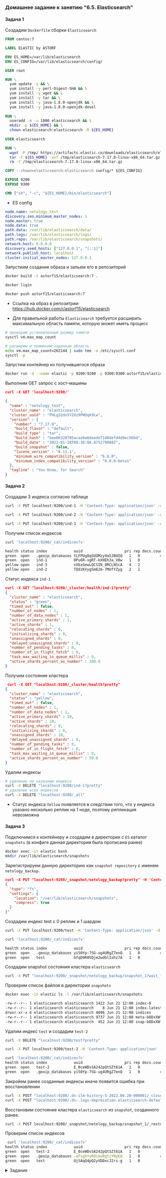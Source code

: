 ### Домашнее задание к занятию "6.5. Elasticsearch"

#### Задача 1

Создадим `Dockerfile` сборки `Elasticsearch`

```dockerfile
FROM centos:7

LABEL ELASTIC by ASTORF

ENV ES_HOME=/var/lib/elasticsearch
ENV ES_CONFIG=/var/lib/elasticsearch/config/

USER root

RUN \
  yum update -y && \
  yum install -y perl-Digest-SHA && \
  yum install -y wget && \
  yum install -y tar && \
  yum install -y java-1.8.0-openjdk && \
  yum install -y java-1.8.0-openjdk-devel 
  
RUN \
  useradd -m -u 1000 elasticsearch && \
  mkdir -p ${ES_HOME} && \
  chown elasticsearch:elasticsearch -R ${ES_HOME} 
  
USER elasticsearch  

RUN \
  wget -P /tmp/ https://artifacts.elastic.co/downloads/elasticsearch/elasticsearch-7.17.0-linux-$(arch).tar.gz && \
  tar -C ${ES_HOME} -xvf /tmp/elasticsearch-7.17.0-linux-x86_64.tar.gz --strip-components 1 && \
  rm -f /tmp/elasticsearch-7.17.0-linux-x86_64.tar.gz 

COPY --chown=elasticsearch:elasticsearch config/* ${ES_CONFIG}

EXPOSE 9200
EXPOSE 9300

CMD ["sh", "-c", "${ES_HOME}/bin/elasticsearch"]
```
* ES config
```yml
node.name: netology_test
discovery.zen.minimum_master_nodes: 1
node.master: true
node.data: true 
path.data: /var/lib/elasticsearch/data/
path.logs: /var/lib/elasticsearch/logs/
path.repo: /var/lib/elasticsearch/snapshots/ 
network.host: 0.0.0.0
discovery.seed_hosts: ["127.0.0.1", "[::1]"] 
network.publish_host: localhost  
cluster.initial_master_nodes: 127.0.0.1  
```


Запустиим создание образа и зальем его в репозиторий

```bash
docker build -t astorf15/elasticsearch:7 .

docker ligin

docker push astorf15/elasticsearch:7
```
* Ссылка на образ в репозитрии: https://hub.docker.com/r/astorf15/elasticsearch

* Для правильной работы `Elasticsearch` требуется расширить максимальную область памяти, которую может иметь процесс
```bash
# проверим установленный размер памяти 
sysctl vm.max_map_count

# расширим и применим заданную область
echo vm.max_map_count=262144 | sudo tee -a /etc/sysctl.conf
sysctl -p
```

Запустим контейнер из получившегося образа
```bash
docker run -d --name elastic -p 9200:9200 -p 9300:9300 astorf15/elasticsearch:7
```
Выполним GET запрос c хост-машины
```json
curl -X GET 'localhost:9200/'

{
  "name" : "netology_test",
  "cluster_name" : "elasticsearch",
  "cluster_uuid" : "PHLg32dxSY2Uz9PWQqk9Lw",
  "version" : {
    "number" : "7.17.0",
    "build_flavor" : "default",
    "build_type" : "tar",
    "build_hash" : "bee86328705acaa9a6daede7140defd4d9ec56bd",
    "build_date" : "2022-01-28T08:36:04.875279988Z",
    "build_snapshot" : false,
    "lucene_version" : "8.11.1",
    "minimum_wire_compatibility_version" : "6.8.0",
    "minimum_index_compatibility_version" : "6.0.0-beta1"
  },
  "tagline" : "You Know, for Search"
}
```
#### Задача 2

Создадим 3 индекса согласно таблице
```bash
curl -X PUT localhost:9200/ind-1 -H 'Content-Type: application/json' -d'{ "settings": { "number_of_shards": 1,  "number_of_replicas": 0 }}'

curl -X PUT localhost:9200/ind-2 -H 'Content-Type: application/json' -d'{ "settings": { "number_of_shards": 2,  "number_of_replicas": 1 }}'

curl -X PUT localhost:9200/ind-3 -H 'Content-Type: application/json' -d'{ "settings": { "number_of_shards": 4,  "number_of_replicas": 2 }}'
```
Получим список индексов 
```bash
curl 'localhost:9200/_cat/indices?v'

health status index            uuid                   pri rep docs.count docs.deleted store.size pri.store.size
green  open   .geoip_databases tLFPUgOqSUOMzy9a5JBUIQ   1   0         41            0     38.9mb         38.9mb
green  open   ind-1            OPu6R-xgRT-kXHEh3a_V8w   1   0          0            0       226b           226b
yellow open   ind-3            vXbzGewLQCSIN_8RCLNScA   4   2          0            0       904b           904b
yellow open   ind-2            TQdzKVygSm62m-7MUfYZyg   2   1          0            0       452b           452b
```

Статус индекса `ind-1`
```json
curl -X GET "localhost:9200/_cluster/health/ind-1?pretty"
{
  "cluster_name" : "elasticsearch",
  "status" : "green",
  "timed_out" : false,
  "number_of_nodes" : 1,
  "number_of_data_nodes" : 1,
  "active_primary_shards" : 1,
  "active_shards" : 1,
  "relocating_shards" : 0,
  "initializing_shards" : 0,
  "unassigned_shards" : 0,
  "delayed_unassigned_shards" : 0,
  "number_of_pending_tasks" : 0,
  "number_of_in_flight_fetch" : 0,
  "task_max_waiting_in_queue_millis" : 0,
  "active_shards_percent_as_number" : 100.0
}
```

Получим состояние кластера
```json
 curl -X GET "localhost:9200/_cluster/health?pretty"
{
  "cluster_name" : "elasticsearch",
  "status" : "yellow",
  "timed_out" : false,
  "number_of_nodes" : 1,
  "number_of_data_nodes" : 1,
  "active_primary_shards" : 10,
  "active_shards" : 10,
  "relocating_shards" : 0,
  "initializing_shards" : 0,
  "unassigned_shards" : 10,
  "delayed_unassigned_shards" : 0,
  "number_of_pending_tasks" : 0,
  "number_of_in_flight_fetch" : 0,
  "task_max_waiting_in_queue_millis" : 0,
  "active_shards_percent_as_number" : 50.0
}
```

Удалим индексы
```bash
# удвление по названию индекса
curl -X DELETE "localhost:9200/ind-1?pretty" 
# удаление всех индексов
curl -X DELETE "localhost:9200/_all"
```

* Статус индекса `Yellow` появляется в следствии того, что у индекса указано несколько реплик на 1 ноде, поэтому репликация невозможна

#### Задача 3

Подключимся к контейнеру и создадим в директории с `ES` каталог `snapshots` (в конфиге данная директория была прописана ранее)
```bash
docker exec -it elastic bash 
mkdir /var/lib/elasticsearch/snapshots
```
Зарегистрируем данную директорию как `snapshot repository` c именем `netology_backup`.

```json
curl -X PUT "localhost:9200/_snapshot/netology_backup?pretty" -H 'Content-Type: application/json' -d'
{
  "type": "fs",
  "settings": {
    "location": "/var/lib/elasticsearch/snapshots",
    "compress": true
  }
}'
```
Создадим индекс test с 0 реплик и 1 шардом 

```bash
curl -X PUT localhost:9200/test -H 'Content-Type: application/json' -d'{ "settings": { "number_of_shards": 1,  "number_of_replicas": 0 }}'

curl 'localhost:9200/_cat/indices?v'

health status index            uuid                   pri rep docs.count docs.deleted store.size pri.store.size
green  open   .geoip_databases yi50Yp-7SG-ug4URgZ7enQ   1   0         40           53       52mb           52mb
green  open   test             GfqD9R0VQjm2wdblIxhz7A   1   0          0            0       226b           226b
```
Создадим snapshot состояния кластера `elasticsearch`
```bash
curl -X PUT "localhost:9200/_snapshot/netology_backup/snapshot_1?wait_for_completion=true&pretty"
```

Проверим список файлов в директории `snapshots`
```bash
docker exec -it elastic ls -l /var/lib/elasticsearch/snapshots

-rw-r--r-- 1 elasticsearch elasticsearch 1422 Jun 21 12:08 index-0
-rw-r--r-- 1 elasticsearch elasticsearch    8 Jun 21 12:08 index.latest
drwxr-xr-x 6 elasticsearch elasticsearch 4096 Jun 21 12:08 indices
-rw-r--r-- 1 elasticsearch elasticsearch 9737 Jun 21 12:08 meta-bODxXWf7RoOmVtQuA9Kgsw.dat
-rw-r--r-- 1 elasticsearch elasticsearch  452 Jun 21 12:08 snap-bODxXWf7RoOmVtQuA9Kgsw.dat
```
Удалим индекс `test` и создадим `test-2`

```bash
curl -X DELETE "localhost:9200/test?pretty" 

curl -X PUT localhost:9200/test-2 -H 'Content-Type: application/json' -d'{ "settings": { "number_of_shards": 1,  "number_of_replicas": 0 }}'

curl 'localhost:9200/_cat/indices?v'
health status index            uuid                   pri rep docs.count docs.deleted store.size pri.store.size
green  open   test-2           E_0ceWDsSA242pQtSZt61A   1   0          0            0       226b           226b
green  open   .geoip_databases yi50Yp-7SG-ug4URgZ7enQ   1   0         40           53       52mb           52mb
```
Закройем ранее созданные индексы иначе появится ошибка при восстановлении

```bash
curl -X POST "localhost:9200/.ds-ilm-history-5-2022.06.20-000001/_close?pretty"
curl -X POST "localhost:9200/.ds-.logs-deprecation.elasticsearch-default-2022.06.20-000001/_close?pretty"
```

Восстановим состояние кластера `elasticsearch` из `snapshot`, созданного ранее.
```bash
curl -X POST localhost:9200/_snapshot/netology_backup/snapshot_1/_restore?pretty -H 'Content-Type: application/json' -d'{"include_global_state":true}'
```
Проверим список индексов

```bash
 curl 'localhost:9200/_cat/indices?v'
health status index            uuid                   pri rep docs.count docs.deleted store.size pri.store.size
green  open   test-2           E_0ceWDsSA242pQtSZt61A   1   0          0            0       226b           226b
green  open   .geoip_databases -aFsghYyROiGoRgtiYNyKA   1   0         40           53       52mb           52mb
green  open   test             UjSAqQ4pQ2yVDDxcJ2rs-g   1   0          0            0       226b           226b
```


<details>
<summary>Задания</summary>
# Домашнее задание к занятию "6.5. Elasticsearch"

## Задача 1

В этом задании вы потренируетесь в:
- установке elasticsearch
- первоначальном конфигурировании elastcisearch
- запуске elasticsearch в docker

Используя докер образ [centos:7](https://hub.docker.com/_/centos) как базовый и 
[документацию по установке и запуску Elastcisearch](https://www.elastic.co/guide/en/elasticsearch/reference/current/targz.html):

- составьте Dockerfile-манифест для elasticsearch
- соберите docker-образ и сделайте `push` в ваш docker.io репозиторий
- запустите контейнер из получившегося образа и выполните запрос пути `/` c хост-машины

Требования к `elasticsearch.yml`:
- данные `path` должны сохраняться в `/var/lib`
- имя ноды должно быть `netology_test`

В ответе приведите:
- текст Dockerfile манифеста
- ссылку на образ в репозитории dockerhub
- ответ `elasticsearch` на запрос пути `/` в json виде

Подсказки:
- возможно вам понадобится установка пакета perl-Digest-SHA для корректной работы пакета shasum
- при сетевых проблемах внимательно изучите кластерные и сетевые настройки в elasticsearch.yml
- при некоторых проблемах вам поможет docker директива ulimit
- elasticsearch в логах обычно описывает проблему и пути ее решения

Далее мы будем работать с данным экземпляром elasticsearch.

## Задача 2

В этом задании вы научитесь:
- создавать и удалять индексы
- изучать состояние кластера
- обосновывать причину деградации доступности данных

Ознакомтесь с [документацией](https://www.elastic.co/guide/en/elasticsearch/reference/current/indices-create-index.html) 
и добавьте в `elasticsearch` 3 индекса, в соответствии со таблицей:

| Имя | Количество реплик | Количество шард |
|-----|-------------------|-----------------|
| ind-1| 0 | 1 |
| ind-2 | 1 | 2 |
| ind-3 | 2 | 4 |

Получите список индексов и их статусов, используя API и **приведите в ответе** на задание.

Получите состояние кластера `elasticsearch`, используя API.

Как вы думаете, почему часть индексов и кластер находится в состоянии yellow?

Удалите все индексы.

**Важно**

При проектировании кластера elasticsearch нужно корректно рассчитывать количество реплик и шард,
иначе возможна потеря данных индексов, вплоть до полной, при деградации системы.

## Задача 3

В данном задании вы научитесь:
- создавать бэкапы данных
- восстанавливать индексы из бэкапов

Создайте директорию `{путь до корневой директории с elasticsearch в образе}/snapshots`.

Используя API [зарегистрируйте](https://www.elastic.co/guide/en/elasticsearch/reference/current/snapshots-register-repository.html#snapshots-register-repository) 
данную директорию как `snapshot repository` c именем `netology_backup`.

**Приведите в ответе** запрос API и результат вызова API для создания репозитория.

Создайте индекс `test` с 0 реплик и 1 шардом и **приведите в ответе** список индексов.

[Создайте `snapshot`](https://www.elastic.co/guide/en/elasticsearch/reference/current/snapshots-take-snapshot.html) 
состояния кластера `elasticsearch`.

**Приведите в ответе** список файлов в директории со `snapshot`ами.

Удалите индекс `test` и создайте индекс `test-2`. **Приведите в ответе** список индексов.

[Восстановите](https://www.elastic.co/guide/en/elasticsearch/reference/current/snapshots-restore-snapshot.html) состояние
кластера `elasticsearch` из `snapshot`, созданного ранее. 

**Приведите в ответе** запрос к API восстановления и итоговый список индексов.

Подсказки:
- возможно вам понадобится доработать `elasticsearch.yml` в части директивы `path.repo` и перезапустить `elasticsearch`

---

### Как cдавать задание

Выполненное домашнее задание пришлите ссылкой на .md-файл в вашем репозитории.

---
